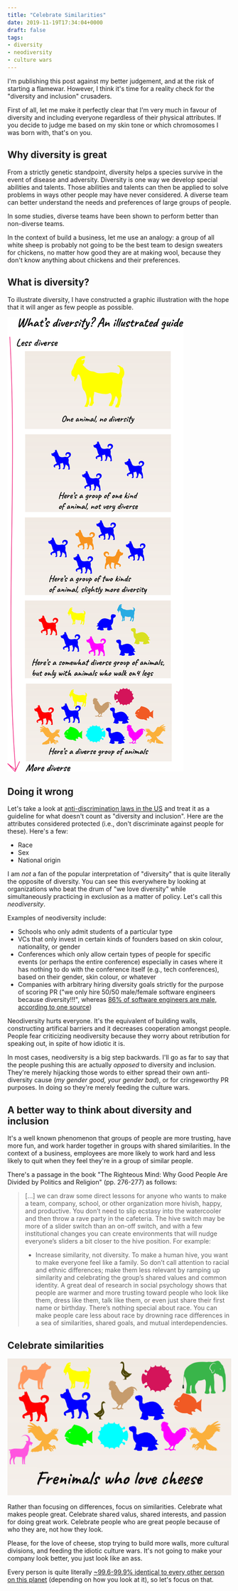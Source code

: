```yaml
---
title: "Celebrate Similarities"
date: 2019-11-19T17:34:04+0000
draft: false
tags:
- diversity
- neodiversity
- culture wars
---
```


I'm publishing this post against my better judgement, and at the risk of starting a flamewar. However, I think it's time for a reality check for the "diversity and inclusion" crusaders.

First of all, let me make it perfectly clear that I'm very much in favour of diversity and including everyone regardless of their physical attributes. If you decide to judge me based on my skin tone or which chromosomes I was born with, that's on you.

## Why diversity is great

From a strictly genetic standpoint, diversity helps a species survive in the event of disease and adversity. Diversity is one way we develop special abilities and talents. Those abilities and talents can then be applied to solve problems in ways other people may have never considered. A diverse team can better understand the needs and preferences of large groups of people.

In some studies, diverse teams have been shown to perform better than non-diverse teams.

In the context of build a business, let me use an analogy: a group of all white sheep is probably not going to be the best team to design sweaters for chickens, no matter how good they are at making wool, because they don't know anything about chickens and their preferences.

## What is diversity?

To illustrate diversity, I have constructed a graphic illustration with the hope that it will anger as few people as possible.

<img src="animal-frens.svg" alt="Illustrated guide to diversity" class="tc mw-100 pa3" />

## Doing it wrong

Let's take a look at [anti-discrimination laws in the US](https://en.wikipedia.org/wiki/Employment_discrimination_law_in_the_United_States) and treat it as a guideline for what doesn't count as "diversity and inclusion". Here are the attributes considered protected (i.e., don't discriminate against people for these). Here's a few:

- Race
- Sex
- National origin

I am _not_ a fan of the popular interpretation of "diversity" that is quite literally the opposite of diversity. You can see this everywhere by looking at organizations who beat the drum of "we love diversity" while simultaneously practicing in exclusion as a matter of policy. Let's call this _neodiversity_.

Examples of neodiversity include:

- Schools who only admit students of a particular type
- VCs that only invest in certain kinds of founders based on skin colour, nationality, or gender
- Conferences which only allow certain types of people for specific events (or perhaps the entire conference) especially in cases where it has nothing to do with the conference itself (e.g., tech conferences), based on their gender, skin colour, or whatever
- Companies with arbitrary hiring diversity goals strictly for the purpose of scoring PR ("we only hire 50/50 male/female software engineers because diversity!!!", whereas [86% of software engineers are male, according to one source](https://careersmart.org.uk/occupations/equality/which-jobs-do-men-and-women-do-occupational-breakdown-gender))

Neodiversity hurts everyone. It's the equivalent of building walls, constructing artifical barriers and it decreases cooperation amongst people. People fear criticizing neodiversity because they worry about retribution for speaking out, in spite of how idiotic it is.

In most cases, neodiversity is a big step backwards. I'll go as far to say that the people pushing this are actually _opposed_ to diversity and inclusion. They're merely hijacking those words to either spread their own anti-diversity cause (_my gender good, your gender bad_), or for cringeworthy PR purposes. In doing so they're merely feeding the culture wars.

## A better way to think about diversity and inclusion

It's a well known phenomenon that groups of people are more trusting, have more fun, and work harder together in groups with shared similarities. In the context of a business, employees are more likely to work hard and less likely to quit when they feel they're in a group of similar people.

There's a passage in the book "The Righteous Mind: Why Good People Are Divided by Politics and Religion" (pp. 276-277) as follows:

> [...] we can draw some direct lessons for anyone who wants to make a team, company, school, or other organization more hivish, happy, and productive. You don’t need to slip ecstasy into the watercooler and then throw a rave party in the cafeteria. The hive switch may be more of a slider switch than an on-off switch, and with a few institutional changes you can create environments that will nudge everyone’s sliders a bit closer to the hive position. For example:
> 
> - Increase similarity, not diversity. To make a human hive, you want to make everyone feel like a family. So don’t call attention to racial and ethnic differences; make them less relevant by ramping up similarity and celebrating the group’s shared values and common identity. A great deal of research in social psychology shows that people are warmer and more trusting toward people who look like them, dress like them, talk like them, or even just share their first name or birthday. There’s nothing special about race. You can make people care less about race by drowning race differences in a sea of similarities, shared goals, and mutual interdependencies.

## Celebrate similarities

<img src="frenimals.svg" alt="Frenimals" class="tc fr pl4 pr4 pb4" width="520" />

Rather than focusing on differences, focus on similarities. Celebrate what makes people great. Celebrate shared valus, shared interests, and passion for doing great work. Celebrate people who are great people because of who they are, not how they look.

Please, for the love of cheese, stop trying to build more walls, more cultural divisions, and feeding the idiotic culture wars. It's not going to make your company look better, you just look like an ass.

Every person is quite literally [~99.6-99.9% identical to every other person on this planet](https://en.wikipedia.org/wiki/Human_genetic_variation) (depending on how you look at it), so let's focus on that.
